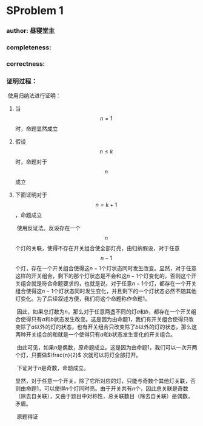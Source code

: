 # SProblem 1  

### author: 昼寝堂主

### completeness:

### correctness:



### 证明过程：

​    使用归纳法进行证明：

 1. 当$$ n=1 $$时，命题显然成立

 2. 假设 $$ n\leq k$$时，命题对于$$n$$成立

 3. 下面证明对于$$n=k+1$$，命题成立

    ​     使用反证法。反设存在一个$$n$$个灯的关联，使得不存在开关组合使全部灯亮，由归纳假设，对于任意$$n-1$$个灯，存在一个开关组合使得这$n-1$个灯状态同时发生改变。显然，对于任意这样的开关组合，剩下的那个灯状态是不会和这$n-1$个灯变化的，否则这个开关组合就是符合命题要求的，也就是说，对于任意$n-1$个灯，都存在一个开关组合使得这$n-1$个灯状态同时发生变化，并且剩下的一个灯状态必然不随其他灯变化。为了后续叙述方便，我们将这个命题称作命题1。

    ​	因此，如果总灯数为$n$，那么对于任意两盏不同的灯$a$和$b$，都存在一个开关组合使得只有$a$和$b$状态发生改变。这是因为由命题1，我们有开关组合使得只改变除了$a$以外的灯的状态，也有开关组合只改变除了$b$以外的灯的状态，那么这两种开关组合的和就是一个使得只有$a$和$b$状态发生变化的开关组合。

    ​	由此可见，如果$n$是偶数，原命题成立。这是因为由命题1，我们可以一次开两个灯，只要做$\frac{n}{2}$ 次就可以将灯全部打开。

    ​    下证对于$n$是奇数，命题成立。

    ​	显然，对于任意一个开关，除了它所对应的灯，只能与奇数个其他灯关联，否则由命题1，可以使得$n$个灯同时亮。由于开关共有$n$个，因此总关联是奇数（除去自关联），又由于题目中对称性，总关联数目（除去自关联）是偶数，矛盾。

    ​	 原题得证

    ​    